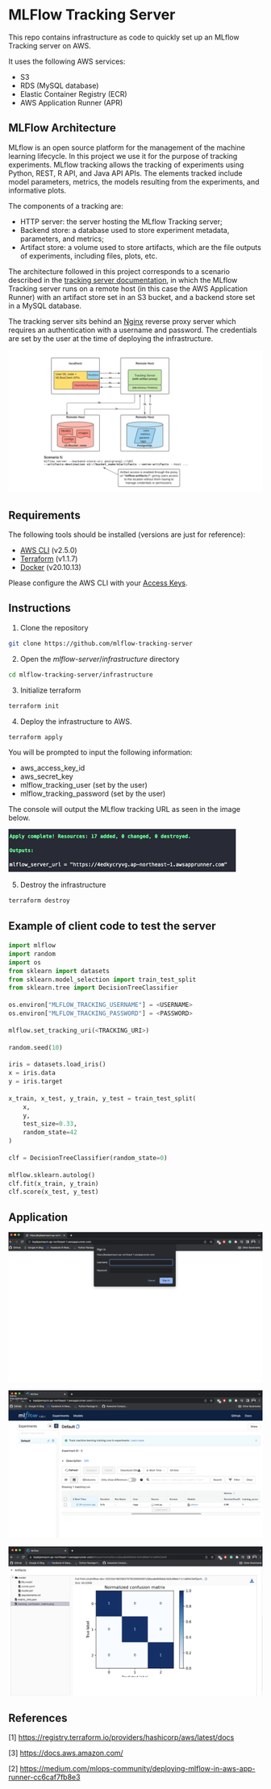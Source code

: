 # MLFlow Tracking Server

This repo contains infrastructure as code to quickly set up an MLflow Tracking server on AWS.

It uses the following AWS services:

* S3
* RDS (MySQL database)
* Elastic Container Registry (ECR)
* AWS Application Runner (APR)

## MLFlow Architecture

MLflow is an open source platform for the management of the machine learning lifecycle. In this project we use it for the purpose of tracking experiments. MLflow tracking allows the tracking of experiments using  Python, REST, R API, and Java API APIs. The elements tracked include model parameters, metrics, the models resulting from the experiments, and informative plots.

The components of a tracking are:

* HTTP server: the server hosting the MLflow Tracking server;
* Backend store: a database used to store experiment metadata, parameters, and metrics;
* Artifact store: a volume used to store artifacts, which are the file outputs of experiments, including files, plots, etc.

The architecture followed in this project corresponds to a scenario described in the [tracking server documentation](https://www.mlflow.org/docs/latest/tracking.html), in which the MLflow Tracking server runs on a remote host (in this case the AWS Application Runner) with an artifact store set in an S3 bucket, and a backend store set in a MySQL database.

The tracking server sits behind an [Nginx](https://www.nginx.com/) reverse proxy server which requires an authentication with a username and password. The credentials are set by the user at the time of deploying the infrastructure.

![image](images/scenario_5.png)

## Requirements

The following tools should be installed (versions are just for reference):

* [AWS CLI](https://docs.aws.amazon.com/cli/latest/userguide/getting-started-install.html) (v2.5.0)
* [Terraform](https://learn.hashicorp.com/tutorials/terraform/install-cli) (v1.1.7)
* [Docker](https://docs.docker.com/desktop/mac/install/) (v20.10.13)

Please configure the AWS CLI with your [Access Keys](https://docs.aws.amazon.com/cli/latest/userguide/cli-configure-quickstart.html#cli-configure-quickstart-creds).

## Instructions

1. Clone the repository

```bash
git clone https://github.com/mlflow-tracking-server
```

2. Open  the *mlflow-server*/*infrastructure* directory

```bash
cd mlflow-tracking-server/infrastructure
```

3. Initialize terraform

```bash
terraform init
```

4. Deploy the infrastructure  to AWS.

```bash
terraform apply
```

You will be prompted to input the following information:

* aws_access_key_id
* aws_secret_key
* mlflow_tracking_user (set by the user)
* mlflow_tracking_password (set by the user)

The console will output the MLflow tracking URL as seen in the image below.

![image](images/output.png)

5. Destroy the infrastructure

```bash
terraform destroy
```

## Example of client code to test the server

```python
import mlflow
import random
import os
from sklearn import datasets
from sklearn.model_selection import train_test_split
from sklearn.tree import DecisionTreeClassifier

os.environ["MLFLOW_TRACKING_USERNAME"] = <USERNAME>
os.environ["MLFLOW_TRACKING_PASSWORD"] = <PASSWORD>

mlflow.set_tracking_uri(<TRACKING_URI>)

random.seed(10)

iris = datasets.load_iris()
x = iris.data
y = iris.target

x_train, x_test, y_train, y_test = train_test_split(
    x, 
    y, 
    test_size=0.33, 
    random_state=42
)

clf = DecisionTreeClassifier(random_state=0)

mlflow.sklearn.autolog()
clf.fit(x_train, y_train)
clf.score(x_test, y_test)
```

## Application

![image](images/authentication.png)

![image](images/experiments.png)

![image](images/artifacts.png)

## References

[1] https://registry.terraform.io/providers/hashicorp/aws/latest/docs

[3] https://docs.aws.amazon.com/

[2] https://medium.com/mlops-community/deploying-mlflow-in-aws-app-runner-cc6caf7fb8e3
